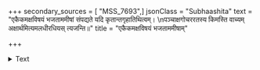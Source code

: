 +++
secondary_sources = [ "MSS_7693",]
jsonClass = "Subhaashita"
text = "एकैकमक्षविषयं भजताममीषां संपद्यते यदि कृतान्तगृहातिथित्वम्।  \nपञ्चाक्षगोचररतस्य किमस्ति वाच्यम् अक्षार्थमित्यमलधीरधियस् त्यजन्ति॥"
title = "एकैकमक्षविषयं भजताममीषाम्"

+++

<details><summary>Text</summary>

एकैकमक्षविषयं भजताममीषां संपद्यते यदि कृतान्तगृहातिथित्वम्।  
पञ्चाक्षगोचररतस्य किमस्ति वाच्यम् अक्षार्थमित्यमलधीरधियस् त्यजन्ति॥
</details>
